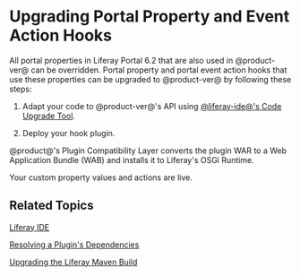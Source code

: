 # Upgrading Portal Property and Event Action Hooks [](id=upgrading-portal-property-and-event-action-hooks)

All portal properties in Liferay Portal 6.2 that are also used in @product-ver@
can be overridden. Portal property and portal event action hooks that use these
properties can be upgraded to @product-ver@ by following these steps:

1.  Adapt your code to @product-ver@'s API using
    [@liferay-ide@'s Code Upgrade Tool](/develop/tutorials/-/knowledge_base/7-0/adapting-to-liferay-7s-api-with-the-code-upgrade-tool). 

2.  Deploy your hook plugin. 

@product@'s Plugin Compatibility Layer converts the plugin WAR to a Web
Application Bundle (WAB) and installs it to Liferay's OSGi Runtime. 

Your custom property values and actions are live.

## Related Topics [](id=related-topics)

[Liferay IDE](/develop/tutorials/-/knowledge_base/7-0/liferay-ide)

[Resolving a Plugin's Dependencies](/develop/tutorials/-/knowledge_base/7-0/resolving-a-plugins-dependencies)

[Upgrading the Liferay Maven Build](/develop/tutorials/-/knowledge_base/7-0/upgrading-the-liferay-maven-build)
